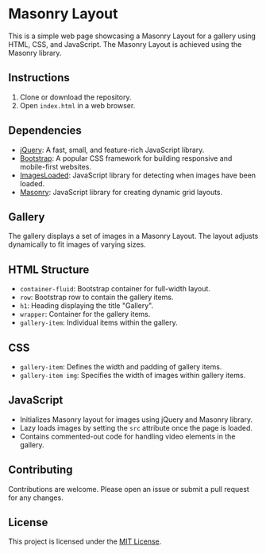 # Masonry Layout

This is a simple web page showcasing a Masonry Layout for a gallery using HTML, CSS, and JavaScript. The Masonry Layout is achieved using the Masonry library.

## Instructions

1. Clone or download the repository.
2. Open `index.html` in a web browser.

## Dependencies

- [jQuery](https://jquery.com/): A fast, small, and feature-rich JavaScript library.
- [Bootstrap](https://getbootstrap.com/): A popular CSS framework for building responsive and mobile-first websites.
- [ImagesLoaded](https://imagesloaded.desandro.com/): JavaScript library for detecting when images have been loaded.
- [Masonry](https://masonry.desandro.com/): JavaScript library for creating dynamic grid layouts.

## Gallery

The gallery displays a set of images in a Masonry Layout. The layout adjusts dynamically to fit images of varying sizes.

## HTML Structure

- `container-fluid`: Bootstrap container for full-width layout.
- `row`: Bootstrap row to contain the gallery items.
- `h1`: Heading displaying the title "Gallery".
- `wrapper`: Container for the gallery items.
- `gallery-item`: Individual items within the gallery.

## CSS

- `gallery-item`: Defines the width and padding of gallery items.
- `gallery-item img`: Specifies the width of images within gallery items.

## JavaScript

- Initializes Masonry layout for images using jQuery and Masonry library.
- Lazy loads images by setting the `src` attribute once the page is loaded.
- Contains commented-out code for handling video elements in the gallery.

## Contributing

Contributions are welcome. Please open an issue or submit a pull request for any changes.

## License

This project is licensed under the [MIT License](LICENSE).
